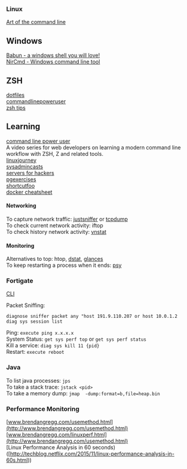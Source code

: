 ### Linux

[Art of the command line](https://github.com/jlevy/the-art-of-command-line)  


## Windows
[Babun - a windows shell you will love!](https://babun.github.io/)  
[NirCmd - Windows command line tool](http://www.nirsoft.net/utils/nircmd.html?2)  


## ZSH

[dotfiles](http://github.com/egis/dotfiles)  
[commandlinepoweruser](http://commandlinepoweruser.com/)  
[zsh tips](http://www.rayninfo.co.uk/tips/zshtips.html)  

## Learning
[command line power user](http://commandlinepoweruser.com/)  
A video series for web developers on learning a modern command line workflow with ZSH, Z and related tools.  
[linuxjourney](https://linuxjourney.com/)  
[sysadmincasts](https://sysadmincasts.com/)  
[servers for hackers](https://serversforhackers.com)  
[pgexercises](https://pgexercises.com/)  
[shortcutfoo](https://www.shortcutfoo.com/)  
[docker cheatsheet](https://github.com/wsargent/docker-cheat-sheet)  


#### Networking
To capture network traffic: [justsniffer]( http://justniffer.sourceforge.net) or [tcpdump](http://www.thegeekstuff.com/2010/08/tcpdump-command-examples/)  
To check current network activity: iftop  
To check history network activity: [vnstat](http://humdi.net/vnstat/man/vnstat.html)  
#### Monitoring
Alternatives to top: htop, [dstat](http://dag.wiee.rs/home-made/dstat/), [glances](https://github.com/nicolargo/glances)  
To keep restarting a process when it ends: [psy](https://github.com/substack/psy)  

### Fortigate
[CLI](http://docs-legacy.fortinet.com/fgt/handbook/cli_html/index.html)

Packet Sniffing: 
```
diagnose sniffer packet any "host 191.9.110.207 or host 10.0.1.2 
diag sys session list
```
Ping: `execute ping x.x.x.x`  
System Status: `get sys perf top` or `get sys perf status`  
Kill a service: `diag sys kill 11 {pid}`  
Restart: `execute reboot`  

### Java

To list java processes: `jps`  
To take a stack trace: `jstack <pid>`  
To take a memory dump: `jmap  -dump:format=b,file=heap.bin`  

### Performance Monitoring

[www.brendangregg.com/usemethod.html](http://www.brendangregg.com/usemethod.html)  
[www.brendangregg.com/linuxperf.html](http://www.brendangregg.com/usemethod.html)  
[Linux Performance Analysis in 60 seconds)([http://techblog.netflix.com/2015/11/linux-performance-analysis-in-60s.html))

